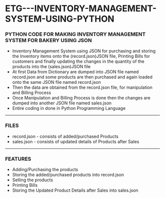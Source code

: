 # ETG---INVENTORY-MANAGEMENT-SYSTEM-USING-PYTHON

### PYTHON CODE FOR MAKING INVENTORY MANAGEMENT SYSTEM FOR BAKERY USING JSON

- Inventory Management System using JSON for purchasing and storing the Inventory items onto the (record.json)JSON file, Printing Bills for customers and finally updating the changes in the quantity of the products into the (sales.json)JSON file
- At first Data from Dictionary are dumped into JSON file named record.json and some products are then purchased and again loaded onto the same JSON file named record.json
- Then the data are obtained from the record.json file, for manipulation and Billing Process
- Once Manipulation and Billing Process is done then the changes are dumped into another JSON file named sales.json
- Entire coding in done in Python Programming Language

______

### FILES

- record.json - consists of added/purchased Products
- sales.json - consists of updated details of Products after Sales


______

### FEATURES

- Adding/Purchasing the products
- Storing the added/purchased products into record.json
- Selling the products
- Printing Bills
- Storing the Updated Product Details after Sales into sales.json




